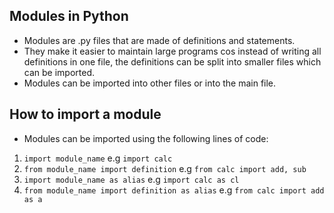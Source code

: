 ## Modules in Python

- Modules are .py files that are made of definitions and statements.
- They make it easier to maintain large programs cos instead of writing all definitions in one file, the definitions can be split into smaller files which can be imported. 
- Modules can be imported into other files or into the main file.

## How to import a module
- Modules can be imported using the following lines of code:
1. `import module_name` e.g `import calc`
2. `from module_name import definition` e.g `from calc import add, sub` 
3. `import module_name as alias` e.g `import calc as cl`
4. `from module_name import definition as alias` e.g `from calc import add as a`

